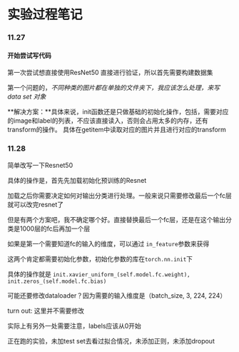 # 实验过程笔记

### 11.27

#### 开始尝试写代码

第一次尝试想直接使用ResNet50 直接进行验证，所以首先需要构建数据集

第一个问题的，*不同种类的图片都在单独的文件夹下，我应该怎么处理，来写data set 对象*

**解决方案：**具体来说，init函数还是只做基础的初始化操作，包括，需要对应的image和label的列表，不应该直接读入，否则会占用太多的内存，还有transform的操作。 具体在getitem中读取对应的图片并且进行对应的transform

### 11.28

简单改写一下Resnet50

具体的操作是，首先先加载初始化预训练的Resnet

加载之后你需要决定如何对输出分类进行处理。一般来说只需要修改最后一个fc层就可以改完resnet了

但是有两个方案吧，我不确定哪个好。直接替换最后一个fc层，还是在这个输出分类是1000层的fc后再加一个层

如果是第一个需要知道fc的输入的维度，可以通过 `in_feature`参数来获得

这两个肯定都需要初始化参数，初始化参数的库在`torch.nn.init`下

具体的操作就是 `init.xavier_uniform_(self.model.fc.weight), init.zeros_(self.model.fc.bias)`



可能还要修改dataloader？因为需要的输入维度是（batch_size, 3, 224, 224）

turn out: 这里并不需要修改

实际上有另外一处需要注意，labels应该从0开始



正在跑的实验，未加test set去看过拟合情况，未添加正则，未添加dropout

